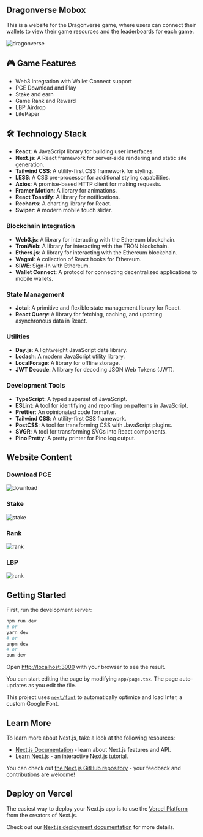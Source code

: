 ## Dragonverse Mobox

This is a website for the Dragonverse game, where users can connect their wallets to view their game resources and the leaderboards for each game.

![dragonverse](pic/dragonverse.jpeg)

## 🎮 Game Features

- Web3 Integration with Wallet Connect support
- PGE Download and Play
- Stake and earn
- Game Rank and Reward
- LBP Airdrop
- LitePaper

## 🛠 Technology Stack

- **React**: A JavaScript library for building user interfaces.
- **Next.js**: A React framework for server-side rendering and static site generation.
- **Tailwind CSS**: A utility-first CSS framework for styling.
- **LESS**: A CSS pre-processor for additional styling capabilities.
- **Axios**: A promise-based HTTP client for making requests.
- **Framer Motion**: A library for animations.
- **React Toastify**: A library for notifications.
- **Recharts**: A charting library for React.
- **Swiper**: A modern mobile touch slider.

### Blockchain Integration

- **Web3.js**: A library for interacting with the Ethereum blockchain.
- **TronWeb**: A library for interacting with the TRON blockchain.
- **Ethers.js**: A library for interacting with the Ethereum blockchain.
- **Wagmi**: A collection of React hooks for Ethereum.
- **SIWE**: Sign-In with Ethereum.
- **Wallet Connect**: A protocol for connecting decentralized applications to mobile wallets.

### State Management

- **Jotai**: A primitive and flexible state management library for React.
- **React Query**: A library for fetching, caching, and updating asynchronous data in React.

### Utilities

- **Day.js**: A lightweight JavaScript date library.
- **Lodash**: A modern JavaScript utility library.
- **LocalForage**: A library for offline storage.
- **JWT Decode**: A library for decoding JSON Web Tokens (JWT).

### Development Tools

- **TypeScript**: A typed superset of JavaScript.
- **ESLint**: A tool for identifying and reporting on patterns in JavaScript.
- **Prettier**: An opinionated code formatter.
- **Tailwind CSS**: A utility-first CSS framework.
- **PostCSS**: A tool for transforming CSS with JavaScript plugins.
- **SVGR**: A tool for transforming SVGs into React components.
- **Pino Pretty**: A pretty printer for Pino log output.

## Website Content

### Download PGE

![download](pic/download.jpeg)

### Stake

![stake](pic/stake.jpeg)

### Rank

![rank](pic/rank.jpeg)

### LBP

![rank](pic/lbp.jpeg)

## Getting Started

First, run the development server:

```bash
npm run dev
# or
yarn dev
# or
pnpm dev
# or
bun dev
```

Open [http://localhost:3000](http://localhost:3000) with your browser to see the result.

You can start editing the page by modifying `app/page.tsx`. The page auto-updates as you edit the file.

This project uses [`next/font`](https://nextjs.org/docs/basic-features/font-optimization) to automatically optimize and load Inter, a custom Google Font.

## Learn More

To learn more about Next.js, take a look at the following resources:

- [Next.js Documentation](https://nextjs.org/docs) - learn about Next.js features and API.
- [Learn Next.js](https://nextjs.org/learn) - an interactive Next.js tutorial.

You can check out [the Next.js GitHub repository](https://github.com/vercel/next.js/) - your feedback and contributions are welcome!

## Deploy on Vercel

The easiest way to deploy your Next.js app is to use the [Vercel Platform](https://vercel.com/new?utm_medium=default-template&filter=next.js&utm_source=create-next-app&utm_campaign=create-next-app-readme) from the creators of Next.js.

Check out our [Next.js deployment documentation](https://nextjs.org/docs/deployment) for more details.